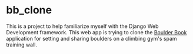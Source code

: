 # bb_clone


This is a project to help familiarize myself with the Django Web Development framework.
This web app is trying to clone the [Boulder Book]([url](https://www.boulder-book.com/)) application for setting and sharing boulders on a climbing gym's spam training wall.
